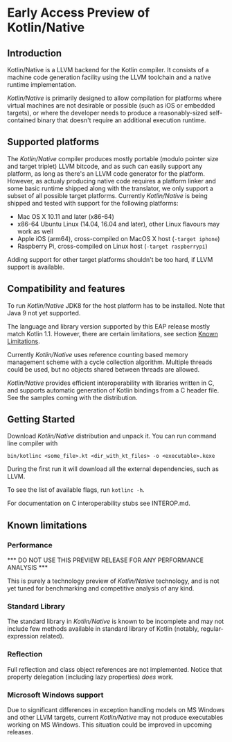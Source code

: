 # Early Access Preview of Kotlin/Native #

## Introduction ##

 Kotlin/Native is a LLVM backend for the Kotlin compiler. It consists of a machine code generation facility using the LLVM toolchain
and a native runtime implementation.

 _Kotlin/Native_ is primarily designed to allow compilation for platforms where
virtual machines are not desirable or possible (such as iOS or embedded targets),
or where the developer needs to produce a reasonably-sized self-contained binary
that doesn't require an additional execution runtime.

## Supported platforms ##

The _Kotlin/Native_ compiler produces mostly portable (modulo pointer size and target
triplet) LLVM bitcode, and as such can easily support any platform, as long as there's an LLVM
code generator for the platform.
 However, as actualy producing native code requires a platform linker and some
basic runtime shipped along with the translator, we only support a subset of all possible
target platforms. Currently _Kotlin/Native_ is being shipped and tested with support for
the following platforms:

 * Mac OS X 10.11 and later (x86-64)
 * x86-64 Ubuntu Linux (14.04, 16.04 and later), other Linux flavours may work as well
 * Apple iOS (arm64), cross-compiled on MacOS X host (`-target iphone`)
 * Raspberry Pi, cross-compiled on Linux host (`-target raspberrypi`)


 Adding support for other target platforms shouldn't be too hard, if LLVM support
 is available.

 ## Compatibility and features ##

To run _Kotlin/Native_ JDK8 for the host platform has to be installed.
Note that Java 9 not yet supported.

The language and library version supported by this EAP release mostly match Kotlin 1.1.
However, there are certain limitations, see section [Known Limitations](#limitations).

 Currently _Kotlin/Native_ uses reference counting based memory management scheme with a cycle
collection algorithm. Multiple threads could be used, but no objects shared 
between threads are allowed.

_Kotlin/Native_ provides efficient interoperability with libraries written in C, and supports
automatic generation of Kotlin bindings from a C header file.
See the samples coming with the distribution.

  ## Getting Started ##

 Download _Kotlin/Native_ distribution and unpack it. You can run command line compiler with

	bin/kotlinc <some_file>.kt <dir_with_kt_files> -o <executable>.kexe

  During the first run it will download all the external dependencies, such as LLVM.

To see the list of available flags, run `kotlinc -h`.

For documentation on C interoperability stubs see INTEROP.md.

 ## <a name="limitations"></a>Known limitations ##

 ### Performance ###

 *** DO NOT USE THIS PREVIEW RELEASE FOR ANY PERFORMANCE ANALYSIS ***

 This is purely a technology preview of _Kotlin/Native_ technology, and is not yet tuned
for benchmarking and competitive analysis of any kind.

### Standard Library ###

  The standard library in _Kotlin/Native_ is known to be incomplete and may not include
few methods available in standard library of Kotlin (notably, regular-expression related).

### Reflection ###

Full reflection and class object references are not implemented.
Notice that property delegation (including lazy properties) *does* work.

### Microsoft Windows support ###

Due to significant differences in exception handling models on MS Windows and
other LLVM targets, current _Kotlin/Native_ may not produce executables working on
MS Windows. This situation could be improved in upcoming releases.
